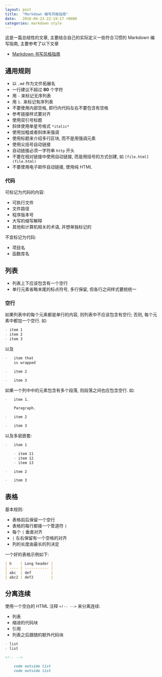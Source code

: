 ```yaml
---
layout: post
title:  "Markdown 编写风格指南"
date:   2016-06-23 22:19:17 +0800
categories: markdown style
---
```


这是一篇总结性的文章, 主要结合自己的实际定义一些符合习惯的 Markdown 编写指南,
主要参考了以下文章

- [Markdown 书写风格指南](http://einverne.github.io/markdown-style-guide/zh.html)

## 通用规则

- 以 `.md` 作为文件拓展名
- 一行建议不超过 **80** 个字符
- 用 `-` 来标记无序列表
- 用 `1.` 来标记有序列表
- 不要使用内部空格, 即行内代码左右不要包含有空格
- 参考链接样式要对齐
- 使用双引号标题
- 斜体使用单星号格式 `*italic*`
- 使用加粗或者斜体来强调
- 使用标题来介绍多行区块, 而不是用强调元素
- 使用尖括号自动链接
- 自动链接必须一字符串 `http` 开头
- 不要在相对链接中使用自动链接, 而是用括号的方式创建, 如 `[file.html](file.html)`
- 不要使用电子邮件自动链接, 使用纯 HTML

### 代码

可标记为代码的内容:

- 可执行文件
- 文件路径
- 程序版本号
- 大写的缩写解释
- 其他和计算机相关的术语, 并想单独标记的

不宜标记为代码:

- 项目名
- 函数库名

## 列表

- 列表上下应该包含有一个空行
- 单行元素省略末尾的标点符号, 多行保留, 但各行之间样式要统统一

### 空行

如果列表中的每个元素都是单行的内容, 则列表中不应该包含有空行; 
否则, 每个元素中都加一个空行. 如:

~~~ markdown
- item 1
- item 2
- item 3
~~~

以及

~~~ markdown
-   item that
    is wrapped

-   item 2

-   item 3
~~~

如果一个列中中的元素包含有多个段落, 则段落之间也应包含空行. 如:

~~~ markdown
-   item 1.

    Paragraph.

-   item 2

-   item 3
~~~

以及多层嵌套:

~~~ markdown
-   item 1

    - item 11
    - item 12
    - item 13

-   item 2

-   item 3
~~~

## 表格

基本规则:

- 表格前后保留一个空行
- 表格的每行都接一个管道符 `|`
- 每个 `|` 垂直对齐
- `|` 左右保留有一个空格的对齐
- 列的长度由最长的列决定

一个好的表格示例如下:

~~~ markdown
| h    | Long header |
| ---- | ----------- |
| abc  | def         |
| abc2 | def2        |
~~~

## 分离连续

使用一个空白的 HTML 注释 `<!-- -->` 来分离连续:

- 列表
- 缩进的代码块
- 引用
- 列表之后跟随的额外代码块

~~~ markdown
- list
- list

<!-- -->

    code outside list
    code outside list
~~~



